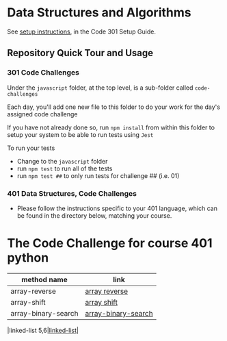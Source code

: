 # Data Structures and Algorithms

See [setup instructions](https://codefellows.github.io/setup-guide/code-301/3-code-challenges), in the Code 301 Setup Guide.

## Repository Quick Tour and Usage

### 301 Code Challenges

Under the `javascript` folder, at the top level, is a sub-folder called `code-challenges`

Each day, you'll add one new file to this folder to do your work for the day's assigned code challenge

If you have not already done so, run `npm install` from within this folder to setup your system to be able to run tests using `Jest`

To run your tests

- Change to the `javascript` folder
- run `npm test` to run all of the tests
- run `npm test ##` to only run tests for challenge ## (i.e. 01)

### 401 Data Structures, Code Challenges

- Please follow the instructions specific to your 401 language, which can be found in the directory below, matching your course.


# The Code Challenge for course 401 python

|method name|link|
|----|----|
|array-reverse|[array reverse](./python/code_challenges/array-reverse/README.md)|
|array-shift|[array shift](./python/code_challenges/array-insert-shift/README.md)|
|array-binary-search|[array-binary-search](./python/code_challenges/array-binary-search/README.md)|

|linked-list 5,6|[linked-list](./python/code_challenges/linked_list/README.md)|

